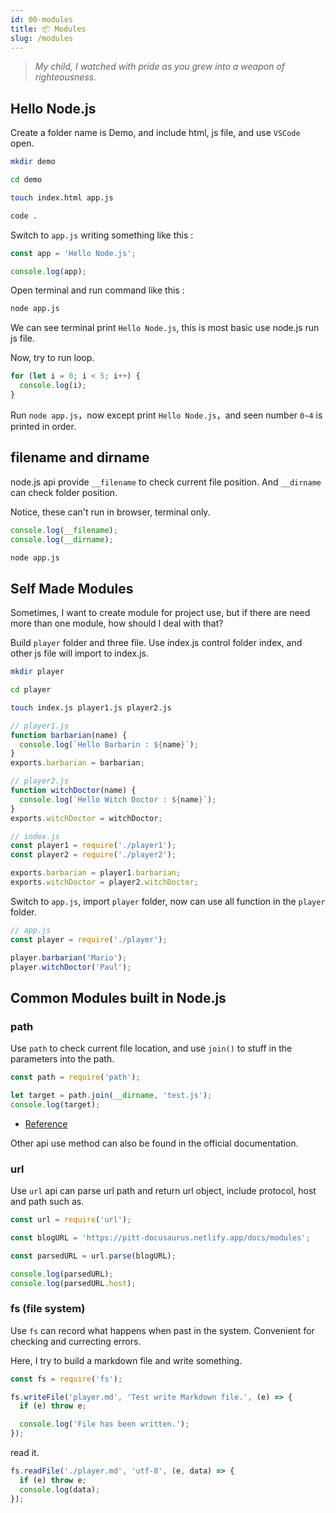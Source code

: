 ```yaml
---
id: 00-modules
title: 📦 Modules
slug: /modules
---
```


> _My child, I watched with pride as you grew into a weapon of righteousness._

## Hello Node.js

Create a folder name is Demo, and include html, js file, and use `VSCode` open.

```bash
mkdir demo

cd demo

touch index.html app.js

code .
```

Switch to `app.js` writing something like this :

```js
const app = 'Hello Node.js';

console.log(app);
```

Open terminal and run command like this :

```bash
node app.js
```

We can see terminal print `Hello Node.js`, this is most basic use node.js run js file.

Now, try to run loop.

```js
for (let i = 0; i < 5; i++) {
  console.log(i);
}
```

Run `node app.js`，now except print `Hello Node.js`，and seen number `0~4` is printed in order.

## filename and dirname

node.js api provide `__filename` to check current file position. And `__dirname` can check folder position.

Notice, these can't run in browser, terminal only.

```js
console.log(__filename);
console.log(__dirname);
```

```bash
node app.js
```

## Self Made Modules

Sometimes, I want to create module for project use, but if there are need more than one module, how should I deal with that?

Build `player` folder and three file. Use index.js control folder index, and other js file will import to index.js.

```bash
mkdir player

cd player

touch index.js player1.js player2.js
```

```js
// player1.js
function barbarian(name) {
  console.log(`Hello Barbarin : ${name}`);
}
exports.barbarian = barbarian;

// player2.js
function witchDoctor(name) {
  console.log(`Hello Witch Doctor : ${name}`);
}
exports.witchDoctor = witchDoctor;

// index.js
const player1 = require('./player1');
const player2 = require('./player2');

exports.barbarian = player1.barbarian;
exports.witchDoctor = player2.witchDoctor;
```

Switch to `app.js`, import `player` folder, now can use all function in the `player` folder.

```js
// app.js
const player = require('./player');

player.barbarian('Mario');
player.witchDoctor('Paul');
```

## Common Modules built in Node.js

### path

Use `path` to check current file location, and use `join()` to stuff in the parameters into the path.

```js
const path = require('path');

let target = path.join(__dirname, 'test.js');
console.log(target);
```

- [Reference](https://nodejs.org/docs/latest/api/path.html#pathjoinpaths)

Other api use method can also be found in the official documentation.

### url

Use `url` api can parse url path and return url object, include protocol, host and path such as.

```js
const url = require('url');

const blogURL = 'https://pitt-docusaurus.netlify.app/docs/modules';

const parsedURL = url.parse(blogURL);

console.log(parsedURL);
console.log(parsedURL.host);
```

### fs (file system)

Use `fs` can record what happens when past in the system. Convenient for checking and currecting errors.

Here, I try to build a markdown file and write something.

```js
const fs = require('fs');

fs.writeFile('player.md', 'Test write Markdown file.', (e) => {
  if (e) throw e;

  console.log('File has been written.');
});
```

read it.

```js
fs.readFile('./player.md', 'utf-8', (e, data) => {
  if (e) throw e;
  console.log(data);
});
```
